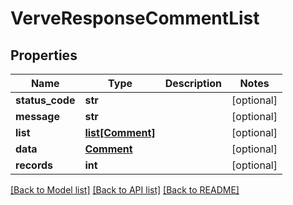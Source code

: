 # VerveResponseCommentList

## Properties
Name | Type | Description | Notes
------------ | ------------- | ------------- | -------------
**status_code** | **str** |  | [optional] 
**message** | **str** |  | [optional] 
**list** | [**list[Comment]**](Comment.md) |  | [optional] 
**data** | [**Comment**](Comment.md) |  | [optional] 
**records** | **int** |  | [optional] 

[[Back to Model list]](../README.md#documentation-for-models) [[Back to API list]](../README.md#documentation-for-api-endpoints) [[Back to README]](../README.md)



